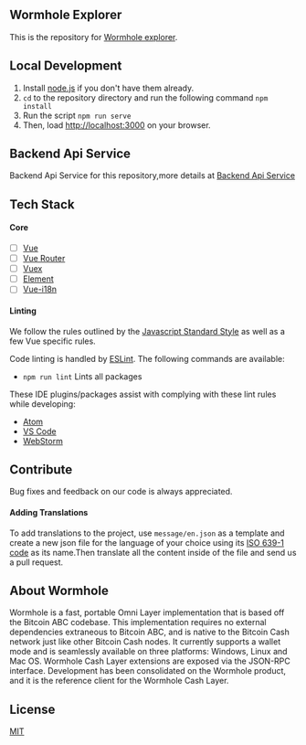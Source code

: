 
## Wormhole Explorer

This is the repository for [Wormhole explorer](https://explorer.wormhole.cash).

## Local Development

1. Install [node.js](https://nodejs.org) if you don't have them already.
2. `cd` to the repository directory and run the following command `npm install`
3. Run the script `npm run serve` 
4. Then, load  [http://localhost:3000](http://localhost:3000) on your browser.

## Backend Api Service

 Backend Api Service for this repository,more details at [Backend Api Service](https://github.com/copernet/whcexplorer)

## Tech Stack

#### Core

- [ ] [Vue](https://github.com/vuejs/vue)
- [ ] [Vue Router](https://github.com/vuejs/vue-router)
- [ ] [Vuex](https://github.com/vuejs/vuex)
- [ ] [Element](https://github.com/ElemeFE/element)
- [ ] [Vue-i18n](https://github.com/kazupon/vue-i18n)

#### Linting
We follow the rules outlined by the [Javascript Standard Style](https://standardjs.com/rules.html) as well as a few Vue specific rules.

Code linting is handled by [ESLint](https://eslint.org/). The following commands are available:
 * `npm run lint` Lints all packages

These IDE plugins/packages assist with complying with these lint rules while developing:

 * [Atom](https://atom.io/packages/linter-js-standard)
 * [VS Code](https://marketplace.visualstudio.com/items?itemName=chenxsan.vscode-standardjs)
 * [WebStorm](https://blog.jetbrains.com/webstorm/2017/04/using-javascript-standard-style/)

## Contribute

Bug fixes and feedback on our code is always appreciated.

#### Adding Translations

To add translations to the project, use `message/en.json` as a template and create a new json file for the language of your choice using its [ISO 639-1 code](http://www.loc.gov/standards/iso639-2/php/code_list.php) as its name.Then translate all the content inside of the file and send us a pull request.

## About Wormhole

Wormhole is a fast, portable Omni Layer implementation that is based off the Bitcoin ABC codebase. This implementation requires no external dependencies extraneous to Bitcoin ABC, and is native to the Bitcoin Cash network just like other Bitcoin Cash nodes. It currently supports a wallet mode and is seamlessly available on three platforms: Windows, Linux and Mac OS. Wormhole Cash Layer extensions are exposed via the JSON-RPC interface. Development has been consolidated on the Wormhole product, and it is the reference client for the Wormhole Cash Layer.

## License

[MIT](./LICENSE)